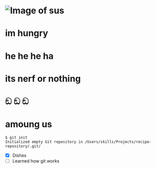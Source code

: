 # ![Image of sus](https://external-content.duckduckgo.com/iu/?u=https%3A%2F%2Fi.imgflip.com%2F4fl8r0.jpg&f=1&nofb=1&ipt=53bea8c864eea6380044c6bfd5854f1402e34814ba21ac08b5cd20d164173489&ipo=images)
# im hungry 
# he he he ha
# its nerf or nothing
# ඞ ඞ ඞ
# amoung us
```
$ git init
Initialized empty Git repository in /Users/skills/Projects/recipe-repository/.git/
```
- [x] Dishes
- [ ] Learned how git works
